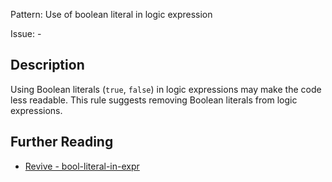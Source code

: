 Pattern: Use of boolean literal in logic expression

Issue: -

## Description

Using Boolean literals (`true`, `false`) in logic expressions may make the code less readable. This rule suggests removing Boolean literals from logic expressions.

## Further Reading

* [Revive - bool-literal-in-expr](https://revive.run/r#bool-literal-in-expr)